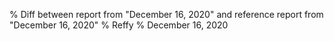 % Diff between report from "December 16, 2020" and reference report from "December 16, 2020"
% Reffy
% December 16, 2020

